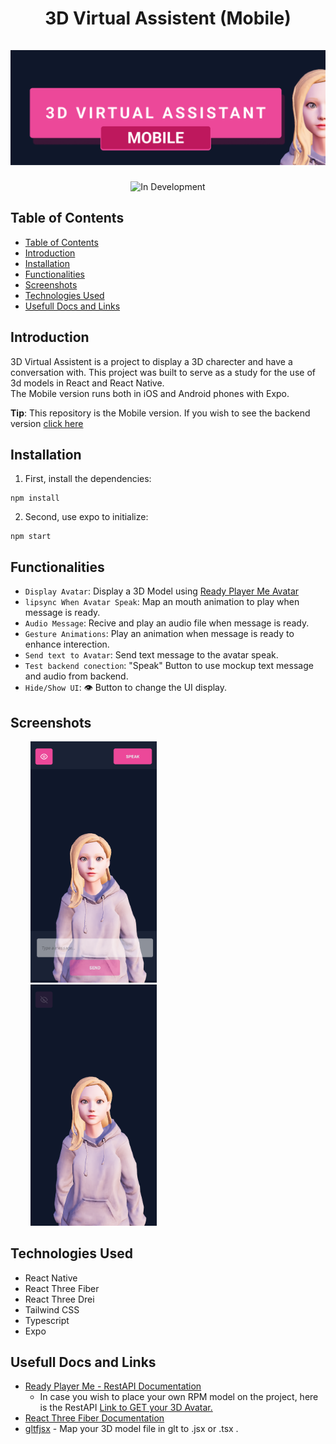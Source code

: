 <div align="center">
  <h1 align="center">
    3D Virtual Assistent (Mobile)
    <br />
    <br />
      <img src="./cover.png" alt="3D Virtual Assistent (Mobile)">
  </h1>
</div>
<p align="center">
  <img src="http://img.shields.io/static/v1?label=STATUS&message=DEVELOPMENT&color=GREEN&style=for-the-badge" alt="In Development" />
<p/>

## Table of Contents
  
* [Table of Contents](#table-of-contents)
* [Introduction](#introduction)
* [Installation](#installation)
* [Functionalities](#functionalities)
* [Screenshots](#screenshots)
* [Technologies Used](#technologies-used)
* [Usefull Docs and Links](#usefull-docs-and-links)

## Introduction

3D Virtual Assistent is a project to display a 3D charecter and have a conversation with. This project was built to serve as a study for the use of 3d models in React and React Native.<br>
The Mobile version runs both in iOS and Android phones with Expo. 

**Tip**: This repository is the Mobile version. If you wish to see the backend version [click here](https://github.com/DcWolfMc/3dVirtualAssistent-backend)

## Installation

1. First, install the dependencies:

```
npm install
```
2.  Second, use expo to initialize:
 ```
npm start
```
## Functionalities
- `Display Avatar`: Display a 3D Model using [Ready Player Me Avatar](https://readyplayer.me/)
- `lipsync When Avatar Speak`: Map an mouth animation to play when message is ready.
- `Audio Message`: Recive and play an audio file when message is ready.
- `Gesture Animations`: Play an animation when message is ready to enhance interection.
- `Send text to Avatar`: Send text message to the avatar speak. 
- `Test backend conection`: "Speak" Button to use mockup text message and audio from backend.
- `Hide/Show UI`: 👁️ Button to change the UI display. 

## Screenshots
<p width="100%">
  <img src="./screenshot1.png" alt="screenshot1" width="40%" hspace="32"/>
  <img src="./screenshot2.png" alt="screenshot1" width="40%" hspace="32"/>
</p>

## Technologies Used
- React Native
- React Three Fiber
- React Three Drei
- Tailwind CSS
- Typescript
- Expo

## Usefull Docs and Links
- [Ready Player Me - RestAPI Documentation](https://docs.readyplayer.me/ready-player-me/api-reference/rest-api)
  - In case you wish to place your own RPM model on the project, here is the RestAPI [Link to GET your 3D Avatar.](https://docs.readyplayer.me/ready-player-me/api-reference/rest-api/avatars/get-3d-avatars)
- [React Three Fiber Documentation](https://docs.pmnd.rs/react-three-fiber/getting-started/introduction)
- [gltfjsx](https://gltf.pmnd.rs/) - Map your 3D model file in glt to .jsx or .tsx .
